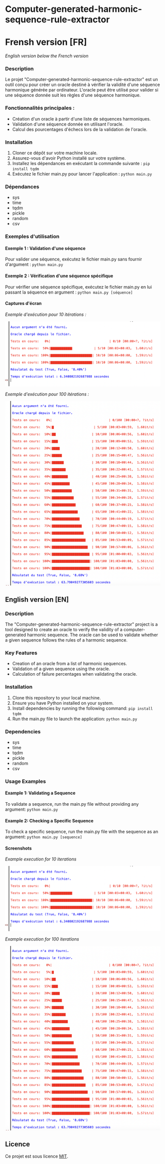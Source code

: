 # Computer-generated-harmonic-sequence-rule-extractor

# Frensh version [FR]
_English version below the French version_

###  Description
Le projet "Computer-generated-harmonic-sequence-rule-extractor" est un outil conçu pour créer un oracle destiné à vérifier la validité d'une séquence harmonique générée par ordinateur. L'oracle peut être utilisé pour valider si une séquence donnée suit les règles d'une séquence harmonique.

### Fonctionnalités principales :
* Création d'un oracle à partir d'une liste de séquences harmoniques.
* Validation d'une séquence donnée en utilisant l'oracle.
* Calcul des pourcentages d'échecs lors de la validation de l'oracle.

### Installation
1. Cloner ce dépôt sur votre machine locale.
2. Assurez-vous d'avoir Python installé sur votre système.
3. Installez les dépendances en exécutant la commande suivante : ``pip install tqdm``
4. Exécutez le fichier main.py pour lancer l'application : ``python main.py``

### Dépendances 
* sys
* time
* tqdm
* pickle
* random
* csv

### Exemples d'utilisation
#### Exemple 1 : Validation d'une séquence
Pour valider une séquence, exécutez le fichier main.py sans fournir d'argument :
``python main.py``

#### Exemple 2 : Vérification d'une séquence spécifique
Pour vérifier une séquence spécifique, exécutez le fichier main.py en lui passant la séquence en argument :
``python main.py [séquence]``

#### **Captures d'écran**

*Exemple d'exécution pour 10 itérations :*

![*Exemple d'exécution pour 10 itérations :*](Screenshots/10_iteration.png)

*Exemple d'exécution pour 100 itérations :*

![*Exemple d'exécution pour 100 itérations :*](Screenshots/100_iteration.png)

## English version [EN]

### Description

The "Computer-generated-harmonic-sequence-rule-extractor" project is a tool designed to create an oracle to verify the validity of a computer-generated harmonic sequence. The oracle can be used to validate whether a given sequence follows the rules of a harmonic sequence.

### Key Features

* Creation of an oracle from a list of harmonic sequences.
* Validation of a given sequence using the oracle.
* Calculation of failure percentages when validating the oracle.

### Installation

1. Clone this repository to your local machine.
2. Ensure you have Python installed on your system.
3. Install dependencies by running the following command: ``pip install tqdm``
4. Run the main.py file to launch the application: ``python main.py``

### Dependencies

* sys
* time
* tqdm
* pickle
* random
* csv

### Usage Examples
#### Example 1: Validating a Sequence

To validate a sequence, run the main.py file without providing any argument: ``python main.py``

#### Example 2: Checking a Specific Sequence

To check a specific sequence, run the main.py file with the sequence as an argument: ``python main.py [sequence]``

#### Screenshots

_Example execution for 10 iterations_

![*Exemple d'exécution pour 10 itérations :*](Screenshots/10_iteration.png)

_Example execution for 100 iterations_

![*Exemple d'exécution pour 100 itérations :*](Screenshots/100_iteration.png)

## Licence
Ce projet est sous licence [MIT](LICENSE).
